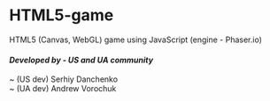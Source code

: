 # HTML5-game
HTML5 (Canvas, WebGL) game using JavaScript (engine - Phaser.io)


#### <i>Developed by - US and UA community</i>
~ (US dev) Serhiy Danchenko<br>
~ (UA dev) Andrew Vorochuk
